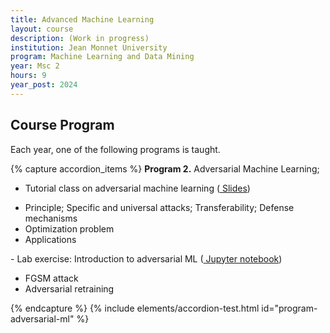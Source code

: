```yaml
---
title: Advanced Machine Learning
layout: course
description: (Work in progress)
institution: Jean Monnet University
program: Machine Learning and Data Mining
year: Msc 2
hours: 9
year_post: 2024
---
```


## <i class="fas fa-book"></i> Course Program

Each year, one of the following programs is taught.

{% capture accordion_items %}
<b>Program 2.</b> Adversarial Machine Learning;
- Tutorial class on adversarial machine learning (<a href="https://jordan-frecon.com/courses/mldm-advanced-ml/adversarial-ml"><i class="fas fa-chalkboard"></i> Slides</a>)
<ul><li>Principle; Specific and universal attacks; Transferability; Defense mechanisms</li><li>Optimization problem</li><li>Applications</li></ul>
- Lab exercise: Introduction to adversarial ML (<a href="http://jordan-frecon.com/jupyterlite/lab?path=mldm-advanced-ml%2F2-adversarial-ml%2Fadversarial-learning.ipynb"><i class="fab fa-python"></i> Jupyter notebook</a>)
<ul><li>FGSM attack</li><li>Adversarial retraining</li></ul>
{% endcapture %}
{% include elements/accordion-test.html id="program-adversarial-ml" %}



